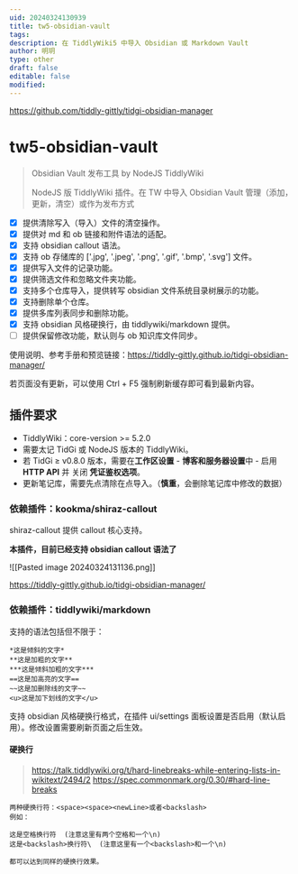 ```yaml
---
uid: 20240324130939
title: tw5-obsidian-vault
tags: 
description: 在 TiddlyWiki5 中导入 Obsidian 或 Markdown Vault
author: 明玥
type: other
draft: false
editable: false
modified: 
---
```


<https://github.com/tiddly-gittly/tidgi-obsidian-manager>

# tw5-obsidian-vault

> Obsidian Vault 发布工具 by NodeJS TiddlyWiki
>
> NodeJS 版 TiddlyWiki 插件。在 TW 中导入 Obsidian Vault 管理（添加，更新，清空）或作为发布方式

- [x] 提供清除写入（导入）文件的清空操作。
- [x] 提供对 md 和 ob 链接和附件语法的适配。
- [x] 支持 obsidian callout 语法。
- [x] 支持 ob 存储库的 ['.jpg', '.jpeg', '.png', '.gif', '.bmp', '.svg'] 文件。
- [x] 提供写入文件的记录功能。
- [x] 提供筛选文件和忽略文件夹功能。
- [x] 支持多个仓库导入，提供转写 obsidian 文件系统目录树展示的功能。
- [x] 支持删除单个仓库。
- [x] 提供多库列表同步和删除功能。
- [x] 支持 obsidian 风格硬换行，由 tiddlywiki/markdown 提供。
- [ ] 提供保留修改功能，默认则与 ob 知识库文件同步。

使用说明、参考手册和预览链接：<https://tiddly-gittly.github.io/tidgi-obsidian-manager/>

若页面没有更新，可以使用 Ctrl + F5 强制刷新缓存即可看到最新内容。

## 插件要求

- TiddlyWiki：core-version >= 5.2.0
- 需要太记 TidGi 或 NodeJS 版本的 TiddlyWiki。
- 若 TidGi ≥ v0.8.0 版本，需要在**工作区设置** - **博客和服务器设置**中 - 启用 **HTTP API** 并 关闭 **凭证鉴权选项**。
- 更新笔记库，需要先点清除在点导入。（**慎重**，会删除笔记库中修改的数据）

### 依赖插件：kookma/shiraz-callout

shiraz-callout 提供 callout 核心支持。

**本插件，目前已经支持 obsidian callout 语法了**

![[Pasted image 20240324131136.png]]

<https://tiddly-gittly.github.io/tidgi-obsidian-manager/>

### 依赖插件：tiddlywiki/markdown

支持的语法包括但不限于：

```
*这是倾斜的文字*
**这是加粗的文字**
***这是倾斜加粗的文字***
==这是加高亮的文字==
~~这是加删除线的文字~~
<u>这是加下划线的文字</u>
```

支持 obsidian 风格硬换行格式，在插件 ui/settings 面板设置是否启用（默认启用）。修改设置需要刷新页面之后生效。

#### 硬换行

> <https://talk.tiddlywiki.org/t/hard-linebreaks-while-entering-lists-in-wikitext/2494/2>
> <https://spec.commonmark.org/0.30/#hard-line-breaks>

```
两种硬换行符：<space><space><newLine>或者<backslash>
例如：

这是空格换行符  (注意这里有两个空格和一个\n)
这是<backslash>换行符\  (注意这里有一个<backslash>和一个\n)

都可以达到同样的硬换行效果。
```